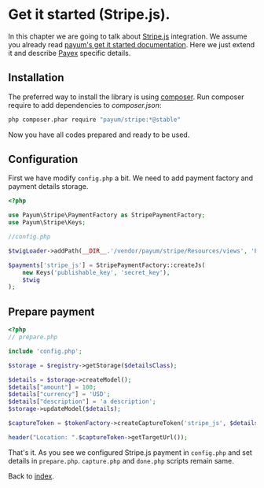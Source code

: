 # Get it started (Stripe.js).

In this chapter we are going to talk about [Stripe.js](https://stripe.com/docs/stripe.js) integration.
We assume you already read [payum's get it started documentation](https://github.com/Payum/Payum/blob/master/docs/get-it-started.md).
Here we just extend it and describe [Payex](http://www.payexpim.com/) specific details.

## Installation

The preferred way to install the library is using [composer](http://getcomposer.org/).
Run composer require to add dependencies to _composer.json_:

```bash
php composer.phar require "payum/stripe:*@stable"
```

Now you have all codes prepared and ready to be used.

## Configuration

First we have modify `config.php` a bit.
We need to add payment factory and payment details storage.

```php
<?php

use Payum\Stripe\PaymentFactory as StripePaymentFactory;
use Payum\Stripe\Keys;

//config.php

$twigLoader->addPath(__DIR__.'/vendor/payum/stripe/Resources/views', 'PayumStripe');

$payments['stripe_js'] = StripePaymentFactory::createJs(
    new Keys('publishable_key', 'secret_key'),
    $twig
);
```

## Prepare payment

```php
<?php
// prepare.php

include 'config.php';

$storage = $registry->getStorage($detailsClass);

$details = $storage->createModel();
$details["amount"] = 100;
$details["currency"] = 'USD';
$details["description"] = 'a description';
$storage->updateModel($details);

$captureToken = $tokenFactory->createCaptureToken('stripe_js', $details, 'done.php');

header("Location: ".$captureToken->getTargetUrl());
```

That's it. As you see we configured Stripe.js payment in `config.php` and set details in `prepare.php`.
`capture.php` and `done.php` scripts remain same.

Back to [index](index.md).